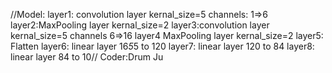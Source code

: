 //Model:
layer1: convolution layer  kernal_size=5   channels: 1=>6
layer2:MaxPooling layer kernal_size=2
layer3:convolution layer kernal_size=5 channels 6=>16
layer4 MaxPooling layer kernal_size=2
layer5: Flatten
layer6: linear layer 16*5*5 to 120
layer7: linear layer 120 to 84
layer8: linear layer 84 to 10//
Coder:Drum Ju
